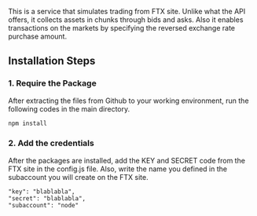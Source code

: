 This is a service that simulates trading from FTX site. Unlike what the API offers, it collects assets in chunks through bids and asks. 
Also it enables transactions on the markets by specifying the reversed exchange rate purchase amount.

## Installation Steps

### 1. Require the Package

After extracting the files from Github to your working environment, run the following codes in the main directory.

```bash
npm install
```

### 2. Add the credentials

After the packages are installed, add the KEY and SECRET code from the FTX site in the config.js file.
Also, write the name you defined in the subaccount you will create on the FTX site.

```
"key": "blablabla",
"secret": "blablabla",
"subaccount": "node"
```
